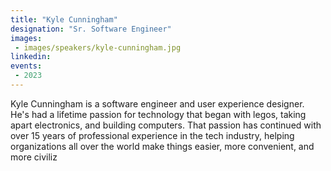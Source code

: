 ```yaml
---
title: "Kyle Cunningham"
designation: "Sr. Software Engineer"
images:
 - images/speakers/kyle-cunningham.jpg
linkedin: 
events:
 - 2023
---
```


Kyle Cunningham is a software engineer and user experience designer. He's had a lifetime passion for technology that began with legos, taking apart electronics, and building computers. That passion has continued with over 15 years of professional experience in the tech industry, helping organizations all over the world make things easier, more convenient, and more civiliz